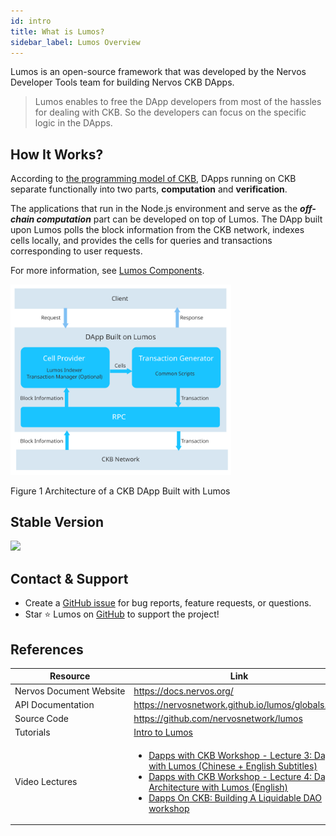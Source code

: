 ```yaml
---
id: intro
title: What is Lumos?
sidebar_label: Lumos Overview
---
```

Lumos is an open-source framework that was developed by the Nervos Developer Tools team for building Nervos CKB DApps. <!--The framework is developed by using JavaScript and TypeScript in NodeJs environment.-->

> Lumos enables to free the DApp developers from most of the hassles for dealing with CKB. So the developers can focus on the specific logic in the DApps.

## How It Works?

According to [the programming model of CKB](https://github.com/nervosnetwork/rfcs/blob/master/rfcs/0002-ckb/0002-ckb.md#4-programming-model), DApps running on CKB separate functionally into two parts, **computation** and **verification**. <!--For more information about the CKB programming model, see [CKB whitepaper](https://github.com/nervosnetwork/rfcs/blob/master/rfcs/0002-ckb/0002-ckb.md).-->

The applications that run in the Node.js environment and serve as the ***off-chain computation*** part can be developed on top of Lumos. The DApp built upon Lumos polls the block information from the CKB network,  indexes cells locally, and provides the cells for queries and transactions corresponding to user requests.

For more information, see [Lumos Components](../introduction/lumoscomponents).

<img src="../../img/how.svg" width="70%"/>

Figure 1 Architecture of a CKB DApp Built with Lumos

## Stable Version

<img src="https://img.shields.io/badge/%40ckb--lumos-v0.16.0-brightgreen"/>

## Contact & Support

- Create a [GitHub issue](https://github.com/nervosnetwork/lumos/issues) for bug reports, feature requests, or questions.
- Star ⭐️ Lumos on [GitHub](https://github.com/nervosnetwork/lumos) to support the project!

## References

| Resource                          | Link                                                         |
| --------------------------------- | ------------------------------------------------------------ |
| Nervos&nbsp;Document&nbsp;Website | https://docs.nervos.org/                                     |
| API&nbsp;Documentation            | https://nervosnetwork.github.io/lumos/globals.html           |
| Source&nbsp;Code                  | https://github.com/nervosnetwork/lumos                       |
| Tutorials                         | [Intro to Lumos](https://docs.nervos.org/docs/labs/lumos-nervosdao) |
| Video&nbsp;Lectures               | <ul><li>[Dapps with CKB Workshop - Lecture 3: Dapps with Lumos (Chinese + English Subtitles)](https://youtu.be/TJ2bnSFUpPQ)</li><li>[Dapps with CKB Workshop - Lecture 4: Dapp Architecture with Lumos (English)](https://youtu.be/9U23hrzCAiM)</li><li>[Dapps On CKB: Building A Liquidable DAO workshop](https://github.com/RetricSu/liquidable-dao-dapp/blob/master)</li></ul> |

